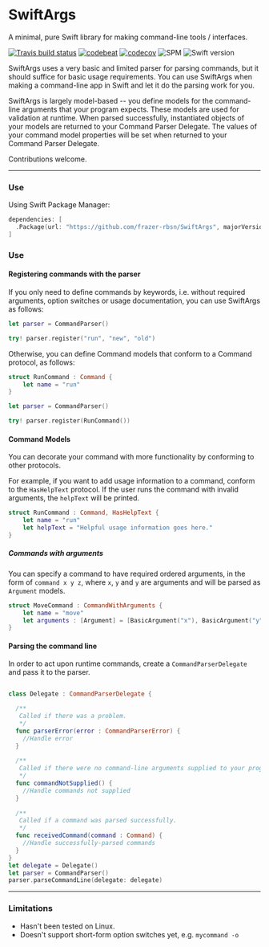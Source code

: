 # SwiftArgs

A minimal, pure Swift library for making command-line tools / interfaces.

[![Travis build status](https://travis-ci.org/frazer-rbsn/SwiftArgs.svg?branch=master)](https://travis-ci.org/frazer-rbsn/SwiftArgs)
[![codebeat](https://codebeat.co/badges/50ae3c45-d0f4-4a10-be51-0b33831d6ad0)](https://codebeat.co/projects/github-com-frazer-rbsn-swiftargs)
[![codecov](https://codecov.io/gh/frazer-rbsn/SwiftArgs/branch/master/graph/badge.svg)](https://codecov.io/gh/frazer-rbsn/SwiftArgs)
![SPM](https://img.shields.io/badge/Swift%20Package%20Manager-Compatible-brightgreen.svg)
![Swift version](https://img.shields.io/badge/Swift-5-orange.svg)

SwiftArgs uses a very basic and limited parser for parsing commands, but it should suffice for basic usage requirements.
You can use SwiftArgs when making a command-line app in Swift and let it do the parsing work for you.

SwiftArgs is largely model-based -- you define models for the command-line arguments that your program expects. These models are used for validation at runtime. When parsed successfully, instantiated objects of your models are returned to your Command Parser Delegate.
The values of your command model properties will be set when returned to your Command Parser Delegate.

Contributions welcome.

---

### Use

Using Swift Package Manager:

```swift
dependencies: [
  .Package(url: "https://github.com/frazer-rbsn/SwiftArgs", majorVersion: 1.1),
]
```


### Use


#### Registering commands with the parser

If you only need to define commands by keywords, i.e. without required arguments, option switches
or usage documentation, you can use SwiftArgs as follows:

```swift
let parser = CommandParser()

try! parser.register("run", "new", "old")
```

Otherwise, you can define Command models that conform to a Command protocol, as follows:

```swift
struct RunCommand : Command {
    let name = "run"
}

let parser = CommandParser()

try! parser.register(RunCommand())
```


#### Command Models

You can decorate your command with more functionality by conforming to other protocols.

For example, if you want to add usage information to a command, conform to the `HasHelpText` protocol.
If the user runs the command with invalid arguments, the `helpText` will be printed.

```swift
struct RunCommand : Command, HasHelpText {
    let name = "run"
    let helpText = "Helpful usage information goes here."
}
```

##### Commands with arguments

You can specify a command to have required ordered arguments, in the form of `command x y z`,
where `x`, `y` and `y` are arguments and will be parsed as `Argument` models.


```swift
struct MoveCommand : CommandWithArguments {
    let name = "move"
    let arguments : [Argument] = [BasicArgument("x"), BasicArgument("y")]
}
```

#### Parsing the command line

In order to act upon runtime commands, create a `CommandParserDelegate` and pass it to the parser.

```swift

class Delegate : CommandParserDelegate {

  /**
   Called if there was a problem.
   */
  func parserError(error : CommandParserError) {
    //Handle error
  }
  
  /**
   Called if there were no command-line arguments supplied to your program.
   */
  func commandNotSupplied() {
    //Handle commands not supplied
  }
  
  /**
   Called if a command was parsed successfully.
   */
  func receivedCommand(command : Command) {
    //Handle successfully-parsed commands
  }
}
let delegate = Delegate()
let parser = CommandParser()
parser.parseCommandLine(delegate: delegate)
```

---

### Limitations

* Hasn't been tested on Linux.
* Doesn't support short-form option switches yet, e.g. `mycommand -o`

